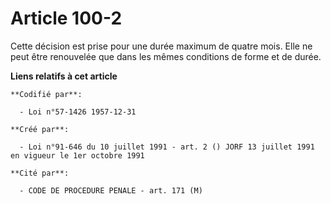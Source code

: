 # Article 100-2

Cette décision est prise pour une durée maximum de quatre mois. Elle ne peut être renouvelée que dans les mêmes conditions de
forme et de durée.

**Liens relatifs à cet article**

	**Codifié par**:

	  - Loi n°57-1426 1957-12-31

	**Créé par**:

	  - Loi n°91-646 du 10 juillet 1991 - art. 2 () JORF 13 juillet 1991 en vigueur le 1er octobre 1991

	**Cité par**:

	  - CODE DE PROCEDURE PENALE - art. 171 (M)
